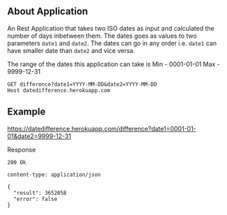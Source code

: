 About Application
---
An Rest Application that takes two ISO dates as input and calculated the number of days inbetween them. The dates goes as values to two parameters `date1` and `date2`. The dates can go in any order i.e. `date1` can have smaller date than `date2` and vice versa.

The range of the dates this application can take is 
Min - 0001-01-01
Max - 9999-12-31

```
GET difference?date1=YYYY-MM-DD&date2=YYYY-MM-DD
Host datedifference.herokuapp.com
```

Example
----
https://datedifference.herokuapp.com/difference?date1=0001-01-01&date2=9999-12-31

Response <br/>
```
200 Ok
```
```
content-type: application/json
```
```
{
  "result": 3652058
  "error": false
}
```
